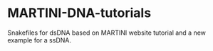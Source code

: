 # MARTINI-DNA-tutorials
Snakefiles for dsDNA based on MARTINI website tutorial and a new example for a ssDNA.

